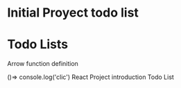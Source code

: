 # Initial Proyect todo list

# Todo Lists

Arrow function definition 

()=> console.log('clic')
  React Project introduction Todo List
